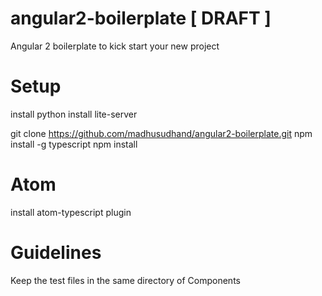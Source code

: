 # angular2-boilerplate [ DRAFT ]
Angular 2 boilerplate to kick start your new project

# Setup
install python
install lite-server


git clone https://github.com/madhusudhand/angular2-boilerplate.git
npm install -g typescript
npm install


# Atom

install atom-typescript plugin

# Guidelines

Keep the test files in the same directory of Components
